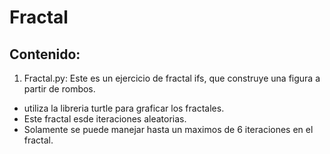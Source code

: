 # Fractal
## Contenido:
1. Fractal.py: Este es un ejercicio de fractal ifs, que construye una figura a partir de rombos.
  - utiliza la libreria turtle para graficar los fractales.
  - Este fractal esde iteraciones aleatorias.
  - Solamente se puede manejar hasta un maximos de 6 iteraciones en el fractal.

